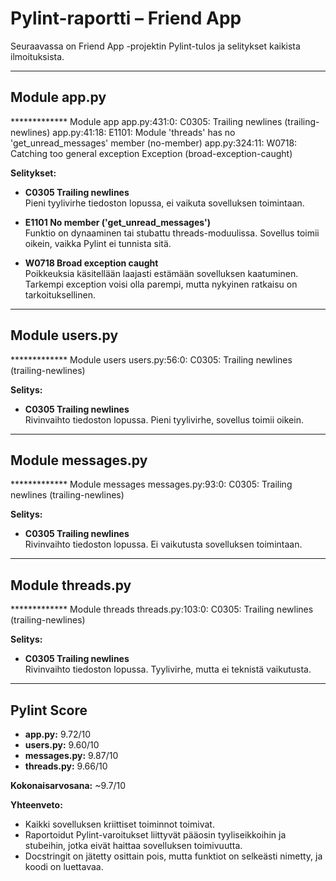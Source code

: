 # Pylint-raportti – Friend App

Seuraavassa on Friend App -projektin Pylint-tulos ja selitykset kaikista ilmoituksista.

---

## Module app.py

************* Module app
app.py:431:0: C0305: Trailing newlines (trailing-newlines)
app.py:41:18: E1101: Module 'threads' has no 'get_unread_messages' member (no-member)
app.py:324:11: W0718: Catching too general exception Exception (broad-exception-caught)

**Selitykset:**

- **C0305 Trailing newlines**  
  Pieni tyylivirhe tiedoston lopussa, ei vaikuta sovelluksen toimintaan.  

- **E1101 No member ('get_unread_messages')**  
  Funktio on dynaaminen tai stubattu threads-moduulissa. Sovellus toimii oikein, vaikka Pylint ei tunnista sitä.  

- **W0718 Broad exception caught**  
  Poikkeuksia käsitellään laajasti estämään sovelluksen kaatuminen. Tarkempi exception voisi olla parempi, mutta nykyinen ratkaisu on tarkoituksellinen.

---

## Module users.py

************* Module users
users.py:56:0: C0305: Trailing newlines (trailing-newlines)

**Selitys:**

- **C0305 Trailing newlines**  
  Rivinvaihto tiedoston lopussa. Pieni tyylivirhe, sovellus toimii oikein.

---

## Module messages.py

************* Module messages
messages.py:93:0: C0305: Trailing newlines (trailing-newlines)

**Selitys:**

- **C0305 Trailing newlines**  
  Rivinvaihto tiedoston lopussa. Ei vaikutusta sovelluksen toimintaan.

---

## Module threads.py

************* Module threads
threads.py:103:0: C0305: Trailing newlines (trailing-newlines)

**Selitys:**

- **C0305 Trailing newlines**  
  Rivinvaihto tiedoston lopussa. Tyylivirhe, mutta ei teknistä vaikutusta.

---

## Pylint Score

- **app.py:** 9.72/10  
- **users.py:** 9.60/10  
- **messages.py:** 9.87/10  
- **threads.py:** 9.66/10  

**Kokonaisarvosana:** ~9.7/10  

**Yhteenveto:**  
- Kaikki sovelluksen kriittiset toiminnot toimivat.  
- Raportoidut Pylint-varoitukset liittyvät pääosin tyyliseikkoihin ja stubeihin, jotka eivät haittaa sovelluksen toimivuutta.  
- Docstringit on jätetty osittain pois, mutta funktiot on selkeästi nimetty, ja koodi on luettavaa.

